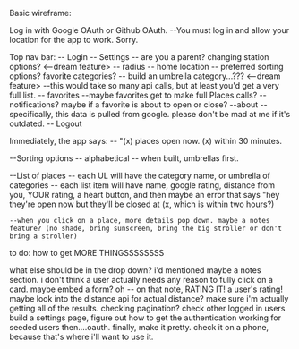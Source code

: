 Basic wireframe:

Log in with Google OAuth or Github OAuth.
--You must log in and allow your location for the app to work. Sorry.

Top nav bar:
-- Login
-- Settings
-- are you a parent? changing station options? <--dream feature>
-- radius
-- home location
-- preferred sorting options? favorite categories?
-- build an umbrella category...??? <--dream feature>
--this would take so many api calls, but at least you'd get a very full list.
-- favorites
--maybe favorites get to make full Places calls?
--notifications? maybe if a favorite is about to open or close?
--about
-- specifically, this data is pulled from google. please don't be mad at me if it's outdated.
-- Logout

Immediately, the app says:
-- "(x) places open now. (x) within 30 minutes.

--Sorting options
-- alphabetical
-- when built, umbrellas first.

--List of places
-- each UL will have the category name, or umbrella of categories
-- each list item will have name, google rating, distance from you, YOUR rating, a heart button, and then maybe an error that says "hey they're open now but they'll be closed at (x, which is within two hours?)

    --when you click on a place, more details pop down. maybe a notes feature? (no shade, bring sunscreen, bring the big stroller or don't bring a stroller)

to do:
how to get MORE THINGSSSSSSSS

what else should be in the drop down? i'd mentioned maybe a notes section. i don't think a user actually needs any reason to fully click on a card. maybe embed a form?
oh -- on that note, RATING IT! a user's rating!
maybe look into the distance api for actual distance?
make sure i'm actually getting all of the results. checking pagination? check other logged in users
build a settings page, figure out how to get the authentication working for seeded users
then....oauth.
finally, make it pretty. check it on a phone, because that's where i'll want to use it.
